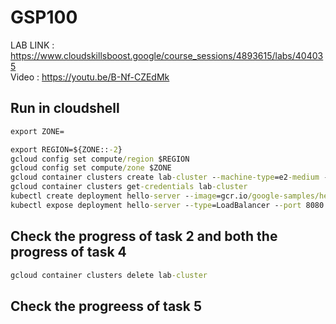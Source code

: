 # GSP100

LAB LINK : https://www.cloudskillsboost.google/course_sessions/4893615/labs/404035 \
Video : https://youtu.be/B-Nf-CZEdMk

## Run in cloudshell

```cmd
export ZONE=
```

```cmd
export REGION=${ZONE::-2}
gcloud config set compute/region $REGION
gcloud config set compute/zone $ZONE
gcloud container clusters create lab-cluster --machine-type=e2-medium --zone=$ZONE
gcloud container clusters get-credentials lab-cluster
kubectl create deployment hello-server --image=gcr.io/google-samples/hello-app:1.0
kubectl expose deployment hello-server --type=LoadBalancer --port 8080
```

## Check the progress of task 2 and both the progress of task 4

```cmd
gcloud container clusters delete lab-cluster
```

## Check the progreess of task 5

